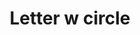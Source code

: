 ---
title: Letter w circle
tags: ["letter", "w", "circle", "round", "symbol", "shape", "logo"]
icon: letter-w-circle
svg: '<svg xmlns="http://www.w3.org/2000/svg" width="24" height="24" fill="none" viewBox="0 0 24 24" stroke-width="1.5" stroke-linecap="round" stroke-linejoin="round" stroke="currentColor"><circle cx="12" cy="12" r="9"/><path d="M9 8v8l3-4 3 4V8"/></svg>'
---